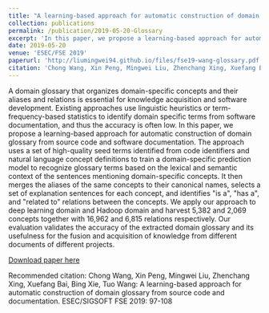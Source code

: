 ```yaml
---
title: "A learning-based approach for automatic construction of domain glossary from source code and documentation"
collection: publications
permalink: /publication/2019-05-20-Glossary
excerpt: 'In this paper, we propose a learning-based approach for automatic construction of domain glossary from source code and software documentation. The approach uses a set of high-quality seed terms identified from code identifiers and natural language concept definitions to train a domain-specific prediction model to recognize glossary terms based on the lexical and semantic context of the sentences mentioning domain-specific concepts.'
date: 2019-05-20
venue: 'ESEC/FSE 2019'
paperurl: 'http://liumingwei94.github.io/files/fse19-wang-glossary.pdf'
citation: 'Chong Wang, Xin Peng, Mingwei Liu, Zhenchang Xing, Xuefang Bai, Bing Xie, Tuo Wang: A learning-based approach for automatic construction of domain glossary from source code and documentation. ESEC/SIGSOFT FSE 2019: 97-108'
---
```

A domain glossary that organizes domain-specific concepts and their aliases and relations is essential for knowledge acquisition and software development. Existing approaches use linguistic heuristics or term-frequency-based statistics to identify domain specific terms from software documentation, and thus the accuracy is often low. In this paper, we propose a learning-based approach for automatic construction of domain glossary from source code and software documentation. The approach uses a set of high-quality seed terms identified from code identifiers and natural language concept definitions to train a domain-specific prediction model to recognize glossary terms based on the lexical and semantic context of the sentences mentioning domain-specific concepts. It then merges the aliases of the same concepts to their canonical names, selects a set of explanation sentences for each concept, and identifies "is a", "has a", and "related to" relations between the concepts. We apply our approach to deep learning domain and Hadoop domain and harvest 5,382 and 2,069 concepts together with 16,962 and 6,815 relations respectively. Our evaluation validates the accuracy of the extracted domain glossary and its usefulness for the fusion and acquisition of knowledge from different documents of different projects.

[Download paper here](http://liumingwei94.github.io/files/fse19-wang-glossary.pdf)

Recommended citation: Chong Wang, Xin Peng, Mingwei Liu, Zhenchang Xing, Xuefang Bai, Bing Xie, Tuo Wang: A learning-based approach for automatic construction of domain glossary from source code and documentation. ESEC/SIGSOFT FSE 2019: 97-108
